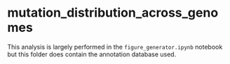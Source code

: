 # mutation\_distribution\_across\_genomes

This analysis is largely performed in the `figure_generator.ipynb` notebook but this folder does contain the annotation database used.
